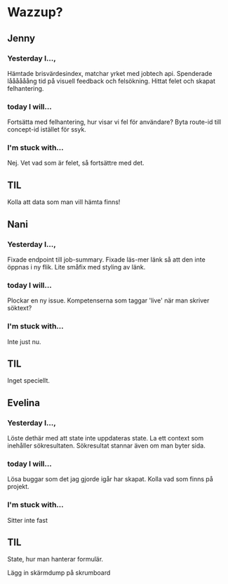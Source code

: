 # Wazzup?

## Jenny

### Yesterday I…,

Hämtade brisvärdesindex, matchar yrket med jobtech api. Spenderade låååååång tid på visuell feedback och felsökning.
Hittat felet och skapat felhantering.

### today I will…

Fortsätta med felhantering, hur visar vi fel för användare?
Byta route-id till concept-id istället för ssyk.

### I'm stuck with…

Nej. Vet vad som är felet, så fortsättre med det.

## TIL

Kolla att data som man vill hämta finns!

## Nani

### Yesterday I…,

Fixade endpoint till job-summary. Fixade läs-mer länk så att den inte öppnas i ny flik. Lite småfix med styling av länk.

### today I will…

Plockar en ny issue. Kompetenserna som taggar 'live' när man skriver söktext?

### I'm stuck with…

Inte just nu.

## TIL

Inget speciellt.

## Evelina

### Yesterday I…,

Löste dethär med att state inte uppdateras state. La ett context som inehåller sökresultaten. Sökresultat stannar även om man byter sida.

### today I will…

Lösa buggar som det jag gjorde igår har skapat. Kolla vad som finns på projekt.

### I'm stuck with…

Sitter inte fast

## TIL

State, hur man hanterar formulär.

Lägg in skärmdump på skrumboard
